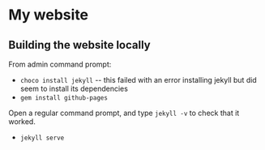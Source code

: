 # My website

## Building the website locally

From admin command prompt:

- `choco install jekyll` -- this failed with an error installing jekyll but did seem to install its dependencies
- `gem install github-pages`

Open a regular command prompt, and type `jekyll -v` to check that it worked.

- `jekyll serve`
